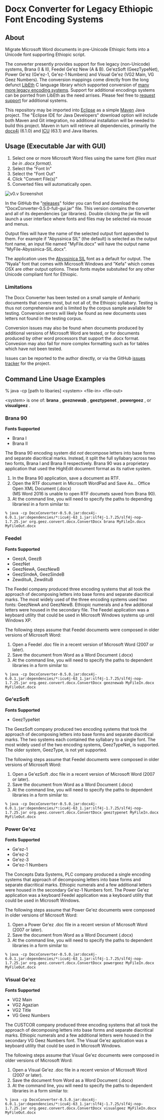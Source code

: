 # Docx Converter for Legacy Ethiopic Font Encoding Systems


## About

Migrate Microsoft Word documents in pre-Unicode Ethiopic fonts into a Unicode font supporting Ethiopic script.

The converter presently provides support for five legacy (non-Unicode) systems, Brana (I &amp; II),  Feedel Ge'ez New (A &amp; B).
Ge'ezSoft (GeezTypeNet), Power Ge'ez (Ge'ez-1, Ge'ez-1 Numbers) and Visual Ge'ez (VG2 Main, VG Geez Numbers).
The conversion mappings come directly from the long defunct [LibEth](http://libeth.sourceforge.net) C language library which
supported conversion of [many more legacy encoding systems](http://libeth.sourceforge.net/CharacterSets.html).  Support for additional
encodings systems can be porrted from LibEth as the need arrises. 
Please feel free to [request support](https://github.com/geezorg/DocxConverter/issues) for additional systems.

This repository may be imported into [Eclipse](http://www.eclipse.org) as a simple [Maven](https://maven.apache.org/) Java project.
The "Eclipse IDE for Java Developers" download option will include both Maven and Git integration, no additional installation will
be needed to build this project.  Maven in turn will retrieve all dependencies, primarily the [docx4j](https://www.docx4java.org/)
(6.1.0) and [ICU](http://site.icu-project.org/) (63.1) and Java libaries.


## Usage (Executable Jar with GUI)

1. Select one or more Microsoft Word files using the same font *(files must be in .docx format)*.
2. Select the "Font In"
3. Select the "Font Out"
4. Click "Convert File(s)"
5. Converted files will automatically open.


![v0.v Screenshot](doc/gui-screenshot-v0.5.png)

In the GitHub the "[releases](https://github.com/geezorg/DocxConverter/releases/)" folder you can find and download the "DocxConverter-0.5.0-full-gui.jar" file. This version
contains the converter and all of its dependencies (jar libraries).  Double clicking the jar file will launch a user
interface where fonts and files may be selected via mouse and menus.

Output files will have the name of the selected output font appended to them.  For example
if "Abyssinica SIL" (the default) is selected as the output font name, an input file named
"MyFile.docx" will have the output name "MyFile-Abyssinica-SIL.docx".

The application uses the [Abyssinica SIL](http://software.sil.org/abyssinica/download/) font as a default for output.
The "Nyala" font that comes with Microsoft Windows and "Kefa" which comes OSX are other output options.  These
fonts maybe substuited for any other Unicode compliant font for Ethiopic.


### Limitations

The Docx Converter has been tested on a small sample of Amharic documents that covers most, but not all of, the
Ethiopic syllabary.  Testing is thus not comprehensive and is limited by the corpus sample available for testing.
Conversion errors will likely be found as new documents uses letters not found in the testing corpus.

Conversion issues may also be found when documents produced by additional versions of Microsoft Word are tested,
or for documents produced by other word processors that support the .docx format.  Convesion may also fail for
more complex formatting such as for tables which have not been tested.

Issues can be reported to the author directly, or via the GitHub [issues tracker](https://github.com/geezorg/DocxConverter/issues)
for the project.


## Command Line Usage Examples

% java -cp [path to libaries]  &lt;system&gt; &lt;file-in&gt; &lt;file-out&gt;

&lt;system&gt; is one of:  **brana** , **geeznewab** , **geeztypenet** , **powergeez** , or **visualgeez** .

### Brana 90
**Fonts Supported**
* Brana I
* Brana II

The Brana 90 encoding system did _not_ decompose letters into base forms and separate diacritical marks. Instead, it split
the full syllabary across two two fonts, Brana I and Brana II respectively. Brana 90 was a proprietary application that
used the HighEdit document format as its native system.

1. In the Brana 90 application, save a document as RTF.
2. Open the RTF document in Microsoft WordPad and Save As... Office Open XML Document (.docx)  
   (MS Word 2016 is unable to open RTF documets saved from Brana 90).
3.  At the command line, you will need to specify the paths to depending librariesl in a form similar to:

```
% java -cp DocxConverter-0.5.0.jar:docx4j-6.0.1.jar:dependencies/*:icu4j-63_1.jar:slf4j-1.7.25/slf4j-nop-1.7.25.jar org.geez.convert.docx.ConvertDocx brana MyFileIn.docx MyFileOut.docx 
```


### Feedel

**Fonts Supported**
* GeezA, GeezB
* GeezNet
* GeezNewA, GeezNewB
* GeezSindeA, GeezSindeB
* ZewdituA, ZewdituB

The Feedel company produced three encoding systems that all took the approach of decomposing letters into base forms and
separate diacritical marks. The most widely used of the three encoding systems used two fonts: GeezNewA and GeezNewB. 
Ethiopic numerals and a few additional letters were housed in the secondary file.  The Feedel application was a keyboard
utility that could be used in Microsoft Windows systems up until Windows XP.

The following steps assume that Feedel documents were composed in older versions of Microsoft Word:

1. Open a Feedel .doc file in a recent version of Microsoft Word (2007 or later).
2. Save the document from Word as a Word Document (.docx)
3.  At the command line, you will need to specify the paths to dependent libraries in a form similar to:

```
% java -cp DocxConverter-0.5.0.jar:docx4j-6.0.1.jar:dependencies/*:icu4j-63_1.jar:slf4j-1.7.25/slf4j-nop-1.7.25.jar org.geez.convert.docx.ConvertDocx geeznewab MyFileIn.docx MyFileOut.docx 
```


### Ge'ezSoft

**Fonts Supported**
* GeezTypeNet

The GeezSoft company produced two encoding systems that took the approach of decomposing letters into base forms and
separate diacritical marks. The two systems each contained the syllabary to a single font. The most widely used of the two
encoding systems, GeezTypeNet, is supported.  The older system, GeezType, is not yet supported.

The following steps assume that Feedel documents were composed in older versions of Microsoft Word:

1. Open a Ge'ezSoft .doc file in a recent version of Microsoft Word (2007 or later).
2. Save the document from Word as a Word Document (.docx)
3. At the command line, you will need to specify the paths to dependent libraries in a form similar to:

```
% java -cp DocxConverter-0.5.0.jar:docx4j-6.0.1.jar:dependencies/*:icu4j-63_1.jar:slf4j-1.7.25/slf4j-nop-1.7.25.jar org.geez.convert.docx.ConvertDocx geeztypenet MyFileIn.docx MyFileOut.docx 
```


### Power Ge'ez

**Fonts Supported**
* Ge'ez-1
* Ge'ez-2
* Ge'ez-3
* Ge'ez-1 Numbers

The Concepts Data Systems, PLC company produced a single encoding systems that approach of decomposing letters into base forms and
separate diacritical marks.  Ethiopic numerals and a few additional letters were housed in the secondary Ge'ez-1 Numbers font.
The Power Ge'ez application was a keyboard Feedel application was a keyboard utility that could be used in Microsoft Windows.

The following steps assume that Power Ge'ez documents were composed in older versions of Microsoft Word:

1. Open a Power Ge'ez .doc file in a recent version of Microsoft Word (2007 or later).
2. Save the document from Word as a Word Document (.docx)
3. At the command line, you will need to specify the paths to dependent libraries in a form similar to:

```
% java -cp DocxConverter-0.5.0.jar:docx4j-6.0.1.jar:dependencies/*:icu4j-63_1.jar:slf4j-1.7.25/slf4j-nop-1.7.25.jar org.geez.convert.docx.ConvertDocx powergeez MyFileIn.docx MyFileOut.docx 
```



### Visual Ge'ez

**Fonts Supported**
* VG2 Main
* VG2 Agazian
* VG2 Title
* VG Geez Numbers

The CUSTCOR company produced three encoding systems that all took the approach of decomposing letters into base forms and
separate diacritical marks.  Ethiopic numerals and a few additional letters were housed in the secondary VG Geez Numbers font.
The Visual Ge'ez application was a keyboard utility that could be used in Microsoft Windows.

The following steps assume that Visual Ge'ez documents were composed in older versions of Microsoft Word:

1. Open a Visual Ge'ez .doc file in a recent version of Microsoft Word (2007 or later).
2. Save the document from Word as a Word Document (.docx)
3. At the command line, you will need to specify the paths to dependent libraries in a form similar to:

```
% java -cp DocxConverter-0.5.0.jar:docx4j-6.0.1.jar:dependencies/*:icu4j-63_1.jar:slf4j-1.7.25/slf4j-nop-1.7.25.jar org.geez.convert.docx.ConvertDocx visualgeez MyFileIn.docx MyFileOut.docx 
```
